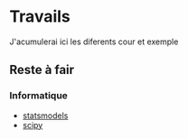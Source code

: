 # Travails

J'acumulerai ici les diferents cour et exemple

## Reste à fair

### Informatique

- [statsmodels](https://www.statsmodels.org/)
- [scipy](https://www.scipy.org/)

